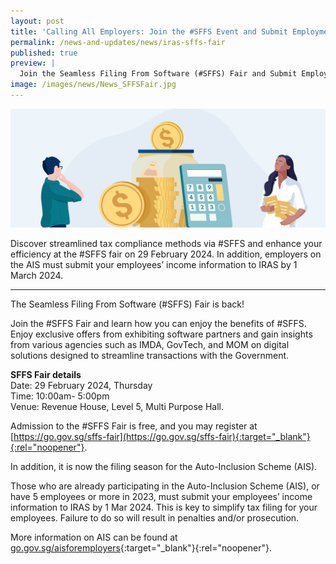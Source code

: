 ```yaml
---
layout: post
title: 'Calling All Employers: Join the #SFFS Event and Submit Employment Income if you are on Auto-Inclusion Scheme (AIS)'
permalink: /news-and-updates/news/iras-sffs-fair
published: true
preview: |
  Join the Seamless Filing From Software (#SFFS) Fair and Submit Employees’ Income Data to IRAS for Employers on the Auto-Inclusion Scheme (AIS) 
image: /images/news/News_SFFSFair.jpg
---
```


![Join the Seamless Filing From Software (#SFFS) Fair by IRAS on 29 February 2024 and Submit Employees’ Income Data to IRAS by 1 March 2024 for Employers on the Auto-Inclusion Scheme (AIS)](/images/news/News_SFFSFair.jpg)

Discover streamlined tax compliance methods via #SFFS and enhance your efficiency at the #SFFS fair on 29 February 2024. In addition, employers on the AIS must submit your employees’ income information to IRAS by 1 March 2024. 

---
 
The Seamless Filing From Software (#SFFS) Fair is back!

Join the #SFFS Fair and learn how you can enjoy the benefits of #SFFS. Enjoy exclusive offers from exhibiting software partners and gain insights from various agencies such as IMDA, GovTech, and MOM on digital solutions designed to streamline transactions with the Government. 

**SFFS Fair details**<br>
Date: 29 February 2024, Thursday<br>
Time: 10:00am- 5:00pm<br>
Venue: Revenue House, Level 5, Multi Purpose Hall.

Admission to the #SFFS Fair is free, and you may register at [https://go.gov.sg/sffs-fair](https://go.gov.sg/sffs-fair){:target="_blank"}{:rel="noopener"}.

In addition, it is now the filing season for the Auto-Inclusion Scheme (AIS).

Those who are already participating in the Auto-Inclusion Scheme (AIS), or have 5 employees or more in 2023, must submit your employees’ income information to IRAS by 1 Mar 2024. This is key to simplify tax filing for your employees. Failure to do so will result in penalties and/or prosecution.
 
More information on AIS can be found at [go.gov.sg/aisforemployers](go.gov.sg/aisforemployers){:target="_blank"}{:rel="noopener"}.

<script src="/jquery/jquery.min.js"></script>
<script src="/jquery/bp-menu-new-tab.js"></script>
